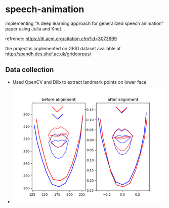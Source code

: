 # speech-animation
implementing "A deep learning approach for generalized speech animation" paper using Julia and Knet...

refrence: https://dl.acm.org/citation.cfm?id=3073699

the project is implemented on GRID dataset available at http://spandh.dcs.shef.ac.uk/gridcorpus/

## Data collection
- Used OpenCV and Dlib to extract landmark points on lower face 


- ![](Results/alignment.png)


